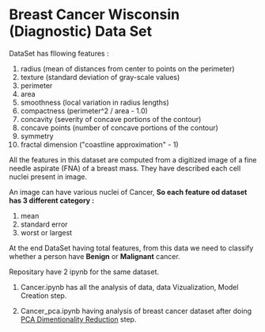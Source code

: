 # Breast Cancer Wisconsin (Diagnostic) Data Set

DataSet has fllowing features :

1. radius (mean of distances from center to points on the perimeter)
2. texture (standard deviation of gray-scale values)
3. perimeter
4. area
5. smoothness (local variation in radius lengths)
6. compactness (perimeter^2 / area - 1.0)
7. concavity (severity of concave portions of the contour)
8. concave points (number of concave portions of the contour)
9. symmetry
10. fractal dimension ("coastline approximation" - 1)

All the features in this dataset are computed from a digitized image of a fine needle aspirate (FNA) of a breast mass. They have described each cell nuclei present in image.

An image can have various nuclei of Cancer, 
**So each feature od dataset has 3 different category :**

1. mean
2. standard error 
3. worst or largest

At the end DataSet having total features, from this data we need to classify whether a person have **Benign** or **Malignant** cancer.

Repositary have 2 ipynb for the same dataset.
1. Cancer.ipynb has all the analysis of data, data Vizualization, Model Creation step.

2. Cancer_pca.ipynb having analysis of breast cancer dataset after doing [PCA Dimentionality Reduction](https://en.wikipedia.org/wiki/Dimensionality_reduction) step.


